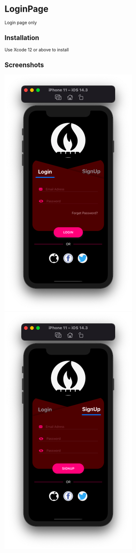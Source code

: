 # LoginPage

Login page only

## Installation

Use Xcode 12 or above to install

## Screenshots

![Screenshot01](https://github.com/denvolkov/LoginPage/blob/main/LoginPage/Screenshots/Screenshot01.png)
![Screenshot02](https://github.com/denvolkov/LoginPage/blob/main/LoginPage/Screenshots/Screenshot02.png)
